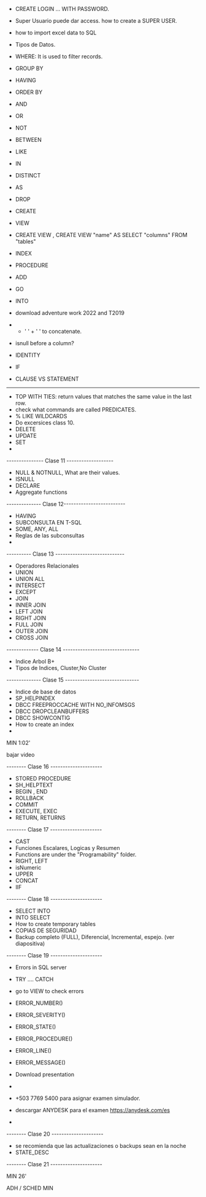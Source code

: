 





		


- CREATE LOGIN ... WITH PASSWORD.
- Super Usuario puede dar access. how to create a SUPER USER.


 




- how to import excel data to SQL

- Tipos de Datos.


- WHERE: It is used to filter records.

- GROUP BY
- HAVING
- ORDER BY
- AND
- OR
- NOT
- BETWEEN
- LIKE
- IN
- DISTINCT
- AS
- DROP
- CREATE
- VIEW
- CREATE VIEW    , CREATE VIEW "name" AS SELECT "columns" FROM "tables"
- INDEX
- PROCEDURE
- ADD
- GO
- INTO
- download adventure work 2022 and T2019
- + ' ' + ' ' to concatenate.
- isnull before a column?
- IDENTITY
- IF

- CLAUSE VS STATEMENT
-----------------------------------

- TOP WITH TIES: return values that matches the same value in the last row.
- check what commands are called PREDICATES.
- % LIKE WILDCARDS
- Do excersices class 10.
- DELETE
- UPDATE
- SET
- 

--------------- Clase 11 -------------------
- NULL & NOTNULL, What are their values.
- ISNULL
- DECLARE
- Aggregate functions


-------------- Clase 12-------------------------
- HAVING
- SUBCONSULTA EN T-SQL
- SOME, ANY, ALL
- Reglas de las subconsultas
- 

---------- Clase 13 ----------------------------
- Operadores Relacionales
- UNION
-  UNION ALL
- INTERSECT
- EXCEPT
- JOIN
- INNER JOIN
- LEFT JOIN
- RIGHT JOIN
- FULL JOIN
- OUTER JOIN
- CROSS JOIN


------------- Clase 14 -------------------------------
- Indice Arbol B+
- Tipos de Indices, Cluster,No Cluster

-------------- Clase 15 ------------------------------
- Indice de base de datos
- SP_HELPINDEX 
- DBCC FREEPROCCACHE WITH NO_INFOMSGS
- DBCC DROPCLEANBUFFERS 
- DBCC SHOWCONTIG
- How to create an index
- 

MIN 1:02'


bajar video

-------- Clase 16 ---------------------
- STORED PROCEDURE
- SH_HELPTEXT
- BEGIN , END
- ROLLBACK
- COMMIT
- EXECUTE, EXEC
- RETURN, RETURNS


-------- Clase 17 ---------------------
- CAST
- Funciones Escalares, Logicas y Resumen
- Functions are under the "Programability" folder.
- RIGHT, LEFT
- isNumeric
- UPPER
- CONCAT
- IIF

-------- Clase 18 ---------------------
- SELECT INTO
- INTO SELECT
- How to create temporary tables
- COPIAS DE SEGURIDAD
- Backup completo (FULL), Diferencial, Incremental, espejo. (ver diapositiva)


-------- Clase 19 --------------------- 
- Errors in SQL server
- TRY .... CATCH
- go to VIEW to check errors
- ERROR_NUMBER()
- ERROR_SEVERITY()
- ERROR_STATE()
- ERROR_PROCEDURE()
- ERROR_LINE()
- ERROR_MESSAGE()
- Download presentation
- 




- +503 7769 5400 para asignar examen simulador.
- descargar ANYDESK para el examen https://anydesk.com/es
- 


-------- Clase 20 --------------------- 
-  se recomienda que las actualizaciones o backups sean en la noche
- STATE_DESC


-------- Clase 21 --------------------- 

MIN 26'




ADH / SCHED MIN


